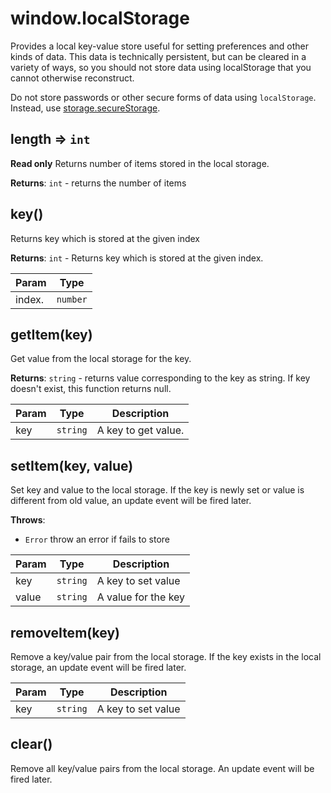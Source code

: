 
<a name="localstorage" id="localstorage"></a>

# window.localStorage
Provides a local key-value store useful for setting preferences and other kinds of data.
This data is technically persistent, but can be cleared in a variety of ways,
so you should not store data using localStorage that you cannot otherwise reconstruct.
<InlineAlert variant="warning" slots="text"/>

Do not store passwords or other secure forms of data using `localStorage`. Instead, use [storage.secureStorage](/api-ref/reference-js/Modules/uxp/Key-Value%20Storage/SecureStorage/).



<a name="localstorage-length" id="localstorage-length"></a>

## length ⇒ `int`
**Read only**
Returns number of items stored in the local storage.

**Returns**: `int` - returns the number of items  


<a name="localstorage-key" id="localstorage-key"></a>

## key()
Returns key which is stored at the given index

**Returns**: `int` - Returns key which is stored at the given index.  

| Param | Type |
| --- | --- |
| index. | `number` | 



<a name="localstorage-getitem" id="localstorage-getitem"></a>

## getItem(key)
Get value from the local storage for the key.

**Returns**: `string` - returns value corresponding to the key as string. If key doesn't exist, this function returns null.  

| Param | Type | Description |
| --- | --- | --- |
| key | `string` | A key to get value. |



<a name="localstorage-setitem" id="localstorage-setitem"></a>

## setItem(key, value)
Set key and value to the local storage.
If the key is newly set or value is different from old value, an update event will be fired later.

**Throws**:

- `Error` throw an error if fails to store


| Param | Type | Description |
| --- | --- | --- |
| key | `string` | A key to set value |
| value | `string` | A value for the key |



<a name="localstorage-removeitem" id="localstorage-removeitem"></a>

## removeItem(key)
Remove a key/value pair from the local storage.
If the key exists in the local storage, an update event will be fired later.


| Param | Type | Description |
| --- | --- | --- |
| key | `string` | A key to set value |



<a name="localstorage-clear" id="localstorage-clear"></a>

## clear()
Remove all key/value pairs from the local storage.
An update event will be fired later.


  